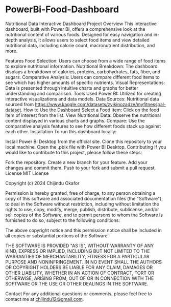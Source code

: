 # PowerBi-Food-Dashboard
Nutritional Data Interactive Dashboard
Project Overview
This interactive dashboard, built with Power BI, offers a comprehensive look at the nutritional content of various foods. Designed for easy navigation and in-depth analysis, it allows users to select food items and view detailed nutritional data, including calorie count, macronutrient distribution, and more.

Features
Food Selection: Users can choose from a wide range of food items to explore nutritional information.
Nutritional Breakdown: The dashboard displays a breakdown of calories, proteins, carbohydrates, fats, fiber, and sugars.
Comparative Analysis: Users can compare different food items to see which has higher amounts of specific nutrients.
Visual Representations: Data is presented through intuitive charts and graphs for better understanding and comparison.
Tools Used
Power BI: Utilized for creating interactive visualizations and data models.
Data Sources: Nutritional data sourced from https://www.kaggle.com/datasets/zvikinozadze/myfitnesspal-dataset.
How to Use the Dashboard
Select a Food Item: Click on the food item of interest from the list.
View Nutritional Data: Observe the nutritional content displayed in various charts and graphs.
Compare: Use the comparative analysis features to see how different foods stack up against each other.
Installation
To run this dashboard locally:

Install Power BI Desktop from the official site.
Clone this repository to your local machine.
Open the .pbix file with Power BI Desktop.
Contributing
If you would like to contribute to this project, please follow these steps:

Fork the repository.
Create a new branch for your feature.
Add your changes and commit them.
Push to your fork and submit a pull request.
License
MIT License

Copyright (c) 2024 Chijindu Okafor

Permission is hereby granted, free of charge, to any person obtaining a copy
of this software and associated documentation files (the "Software"), to deal
in the Software without restriction, including without limitation the rights
to use, copy, modify, merge, publish, distribute, sublicense, and/or sell
copies of the Software, and to permit persons to whom the Software is furnished
to do so, subject to the following conditions:

The above copyright notice and this permission notice shall be included in all
copies or substantial portions of the Software.

THE SOFTWARE IS PROVIDED "AS IS", WITHOUT WARRANTY OF ANY KIND, EXPRESS OR
IMPLIED, INCLUDING BUT NOT LIMITED TO THE WARRANTIES OF MERCHANTABILITY,
FITNESS FOR A PARTICULAR PURPOSE AND NONINFRINGEMENT. IN NO EVENT SHALL THE
AUTHORS OR COPYRIGHT HOLDERS BE LIABLE FOR ANY CLAIM, DAMAGES OR OTHER
LIABILITY, WHETHER IN AN ACTION OF CONTRACT, TORT OR OTHERWISE, ARISING FROM,
OUT OF OR IN CONNECTION WITH THE SOFTWARE OR THE USE OR OTHER DEALINGS IN THE
SOFTWARE.

Contact
For any additional questions or comments, please feel free to contact me at chijindu12@gmail.com.


